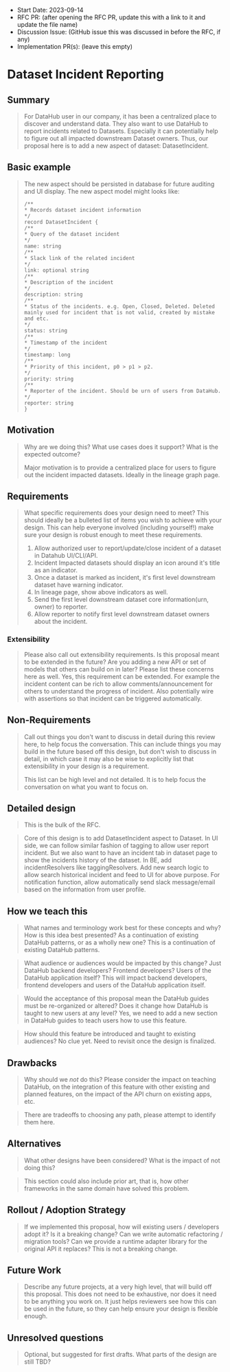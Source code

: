 - Start Date: 2023-09-14
- RFC PR: (after opening the RFC PR, update this with a link to it and update the file name)
- Discussion Issue: (GitHub issue this was discussed in before the RFC, if any)
- Implementation PR(s): (leave this empty)

# Dataset Incident Reporting

## Summary

> For DataHub user in our company, it has been a centralized place to discover and understand data. They also want 
> to use DataHub to report incidents related to Datasets. Especially it can potentially help to figure out all impacted 
> downstream Dataset owners. Thus, our proposal here is to add a new aspect of dataset: DatasetIncident. 

## Basic example

> The new aspect should be persisted in database for future auditing and UI display. The new aspect model might looks like:
> ```
> /**
> * Records dataset incident information
> */
> record DatasetIncident {
> /**
> * Query of the dataset incident
> */
> name: string
> /**
> * Slack link of the related incident
> */
> link: optional string
> /**
> * Description of the incident
> */
> description: string
> /**
> * Status of the incidents. e.g. Open, Closed, Deleted. Deleted mainly used for incident that is not valid, created by mistake and etc.
> */
> status: string
> /**
> * Timestamp of the incident
> */
> timestamp: long
> /**
> * Priority of this incident, p0 > p1 > p2.
> */
> priority: string
> /**
> * Reporter of the incident. Should be urn of users from DataHub.
> */
> reporter: string
> }
> ```

## Motivation

> Why are we doing this? What use cases does it support? What is the expected outcome?
>
> Major motivation is to provide a centralized place for users to figure out the incident impacted datasets. Ideally in 
> the lineage graph page. 

## Requirements

> What specific requirements does your design need to meet? This should ideally be a bulleted list of items you wish
> to achieve with your design. This can help everyone involved (including yourself!) make sure your design is robust
> enough to meet these requirements.
>
> 1. Allow authorized user to report/update/close incident of a dataset in Datahub UI/CLI/API. 
> 2. Incident Impacted datasets should display an icon around it's title as an indicator. 
> 3. Once a dataset is marked as incident, it's first level downstream dataset have warning indicator.
> 4. In lineage page, show above indicators as well. 
> 5. Send the first level downstream dataset core information(urn, owner) to reporter. 
> 6. Allow reporter to notify first level downstream dataset owners about the incident.

### Extensibility

> Please also call out extensibility requirements. Is this proposal meant to be extended in the future? Are you adding
> a new API or set of models that others can build on in later? Please list these concerns here as well.
> Yes, this requirement can be extended. For example the incident content can be rich to allow comments/announcement for 
> others to understand the progress of incident. Also potentially wire with assertions so that incident can be triggered 
> automatically.

## Non-Requirements

> Call out things you don't want to discuss in detail during this review here, to help focus the conversation. This can
> include things you may build in the future based off this design, but don't wish to discuss in detail, in which case
> it may also be wise to explicitly list that extensibility in your design is a requirement.
>
> This list can be high level and not detailed. It is to help focus the conversation on what you want to focus on.

## Detailed design

> This is the bulk of the RFC.

> Core of this design is to add DatasetIncident aspect to Dataset. 
> In UI side, we can follow similar fashion of tagging to allow user report incident. But we also want to have an incident tab in dataset page to show the incidents history of the dataset. 
> In BE, add incidentResolvers like taggingResolvers. Add new search logic to allow search historical incident and feed to UI for above purpose.
> For notification function, allow automatically send slack message/email based on the information from user profile. 

## How we teach this

> What names and terminology work best for these concepts and why? How is this idea best presented? As a continuation
> of existing DataHub patterns, or as a wholly new one?
> This is a continuation of existing DataHub patterns. 

> What audience or audiences would be impacted by this change? Just DataHub backend developers? Frontend developers?
> Users of the DataHub application itself?
> This will impact backend developers, frontend developers and users of the DataHub application itself.

> Would the acceptance of this proposal mean the DataHub guides must be re-organized or altered? Does it change how
> DataHub is taught to new users at any level?
> Yes, we need to add a new section in DataHub guides to teach users how to use this feature.

> How should this feature be introduced and taught to existing audiences?
> No clue yet. Need to revisit once the design is finalized.

## Drawbacks

> Why should we *not* do this? Please consider the impact on teaching DataHub, on the integration of this feature with
> other existing and planned features, on the impact of the API churn on existing apps, etc.

> There are tradeoffs to choosing any path, please attempt to identify them here.

## Alternatives

> What other designs have been considered? What is the impact of not doing this?

> This section could also include prior art, that is, how other frameworks in the same domain have solved this problem.

## Rollout / Adoption Strategy

> If we implemented this proposal, how will existing users / developers adopt it? Is it a breaking change? Can we write
> automatic refactoring / migration tools? Can we provide a runtime adapter library for the original API it replaces? 
> This is not a breaking change. 

## Future Work

> Describe any future projects, at a very high level, that will build off this proposal. This does not need to be
> exhaustive, nor does it need to be anything you work on. It just helps reviewers see how this can be used in the
> future, so they can help ensure your design is flexible enough.

## Unresolved questions

> Optional, but suggested for first drafts. What parts of the design are still TBD?
